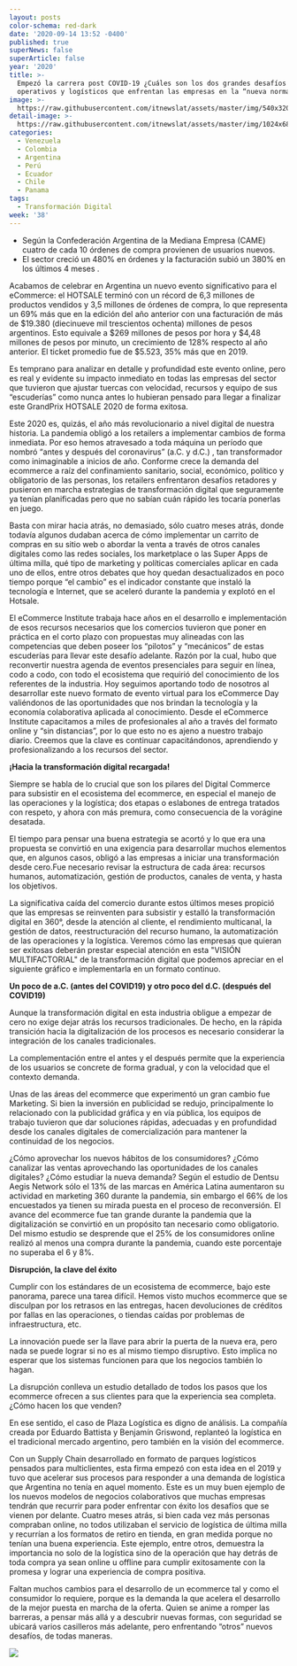 ```yaml
---
layout: posts
color-schema: red-dark
date: '2020-09-14 13:52 -0400'
published: true
superNews: false
superArticle: false
year: '2020'
title: >-
  Empezó la carrera post COVID-19 ¿Cuáles son los dos grandes desafíos
  operativos y logísticos que enfrentan las empresas en la “nueva normalidad”?
image: >-
  https://raw.githubusercontent.com/itnewslat/assets/master/img/540x320/Teletrabajo-Cuarentena-p.jpg
detail-image: >-
  https://raw.githubusercontent.com/itnewslat/assets/master/img/1024x680/Teletrabajo-Cuarentena-g.jpg
categories:
  - Venezuela
  - Colombia
  - Argentina
  - Perú
  - Ecuador
  - Chile
  - Panama
tags:
  - Transformación Digital
week: '38'
---
```

- Según la Confederación Argentina de la Mediana Empresa (CAME) cuatro de cada 10 órdenes de compra provienen de usuarios nuevos.
- El sector creció un 480% en órdenes y la facturación subió un 380% en los últimos 4 meses .

Acabamos de celebrar en Argentina un nuevo evento significativo para el eCommerce: el HOTSALE terminó con un récord de 6,3 millones de productos vendidos y 3,5 millones de órdenes de compra, lo que representa un 69% más que en la edición del año anterior con una facturación de más de $19.380 (diecinueve mil trescientos ochenta) millones de pesos argentinos. Esto equivale a $269 millones de pesos por hora y $4,48 millones de pesos por minuto, un crecimiento de 128% respecto al año anterior.  El ticket promedio fue de $5.523, 35% más que en 2019.

Es temprano para analizar en detalle y profundidad este evento online, pero es real  y evidente su impacto inmediato en todas  las empresas del sector que tuvieron que ajustar tuercas con velocidad, recursos y equipo de sus “escuderías” como nunca antes lo hubieran pensado para llegar a finalizar este GrandPrix HOTSALE 2020 de forma exitosa.

Este 2020 es, quizás, el año más revolucionario a nivel digital de nuestra historia. La pandemia obligó a los retailers a implementar cambios de forma inmediata. Por eso hemos atravesado a toda máquina un período que nombró  “antes y después del coronavirus”   (a.C. y d.C.) , tan transformador como inimaginable a inicios de año. 
Conforme crece la demanda del ecommerce a raíz del confinamiento sanitario, social, económico, político y  obligatorio de las personas, los retailers enfrentaron desafíos retadores y pusieron en marcha estrategias de transformación digital que seguramente ya tenían planificadas pero que no sabían cuán rápido les tocaría ponerlas en juego.

Basta con mirar hacia atrás, no demasiado, sólo cuatro meses atrás, donde todavía algunos dudaban acerca de cómo implementar un carrito de compras en su sitio web o abordar la venta a través de otros canales digitales como las redes sociales, los marketplace o las Super Apps de última milla, qué tipo de marketing y políticas comerciales aplicar en cada uno de ellos, entre otros debates que hoy quedan  desactualizados en poco tiempo porque “el cambio” es el indicador constante que instaló la tecnología e Internet, que se   aceleró durante la pandemia y explotó en el Hotsale.

El eCommerce Institute trabaja hace años en el desarrollo e implementación  de  esos recursos necesarios que los comercios tuvieron que poner en práctica en el corto plazo con propuestas muy alineadas con las competencias que deben poseer los “pilotos” y “mecánicos” de estas escuderías para llevar este desafío adelante.
Razón por la cual, hubo que reconvertir nuestra agenda de eventos presenciales para seguir en línea, codo a codo, con todo el ecosistema que requirió del conocimiento de los referentes de la industria. Hoy seguimos aportando todo de nosotros al desarrollar este nuevo formato de evento virtual para los eCommerce Day valiéndonos de las oportunidades que nos brindan la tecnología y la economía colaborativa aplicada al conocimiento. Desde el eCommerce Institute capacitamos a miles de profesionales al año a través del formato online y “sin distancias”, por lo que esto no es ajeno a nuestro trabajo diario. Creemos que la clave es continuar capacitándonos, aprendiendo y profesionalizando a los recursos del sector.

**¡Hacia la transformación digital recargada!**

Siempre se habla de lo crucial que son los pilares del Digital Commerce para subsistir en el ecosistema del ecommerce, en especial el manejo de las operaciones y la logística; dos etapas o eslabones de entrega tratados con respeto, y ahora con más premura, como consecuencia de la vorágine desatada.

El tiempo para pensar una buena estrategia se acortó y lo que era una propuesta se convirtió en una exigencia para desarrollar muchos elementos que, en algunos casos, obligó a las empresas a iniciar una transformación desde cero.Fue necesario revisar la estructura de cada área: recursos humanos, automatización, gestión de productos, canales de venta, y hasta los objetivos.

La significativa caída del comercio durante estos últimos meses propició que las empresas se reinventen para subsistir y estalló la transformación digital en 360°, desde la atención al cliente, el rendimiento multicanal, la gestión de datos, reestructuración del recurso humano, la automatización de las operaciones y la logística.
Veremos cómo las empresas que quieran ser exitosas deberán prestar especial atención en esta "VISIÓN MULTIFACTORIAL" de la transformación digital que podemos apreciar en el siguiente gráfico e implementarla en un formato continuo.

**Un poco de a.C. (antes del COVID19) y otro poco del d.C. (después del COVID19)**

Aunque la transformación digital en esta industria obligue a empezar de cero no exige dejar atrás los recursos tradicionales. De hecho, en la rápida transición hacia la digitalización de los procesos es necesario considerar la integración de los canales tradicionales.

La complementación entre el antes y el después permite que la experiencia de los usuarios se concrete de forma gradual, y con la velocidad que el contexto demanda.

Unas de las áreas del ecommerce que experimentó un gran cambio fue Marketing.  Si bien la inversión en publicidad se redujo, principalmente lo relacionado con la publicidad gráfica y en vía pública, los equipos de trabajo tuvieron que  dar soluciones rápidas, adecuadas y en profundidad desde los canales digitales de comercialización para mantener la continuidad de los negocios.

¿Cómo aprovechar los nuevos hábitos de los consumidores? ¿Cómo canalizar las ventas aprovechando las oportunidades de los canales digitales? ¿Cómo estudiar la nueva demanda? Según el estudio de Dentsu Aegis Network sólo el 13% de las marcas en América Latina aumentaron su actividad en marketing 360 durante la pandemia, sin embargo el 66% de los encuestados ya tienen su mirada puesta en el proceso de reconversión.
El avance del ecommerce fue tan grande durante la pandemia que la digitalización se convirtió en un propósito tan necesario como obligatorio. Del mismo estudio se desprende que el 25% de los consumidores online realizó al menos una compra durante la pandemia, cuando este porcentaje no superaba el 6 y 8%. 

**Disrupción, la clave del éxito**

Cumplir con los estándares de un ecosistema de ecommerce, bajo este panorama, parece una tarea difícil. Hemos visto muchos ecommerce que se disculpan por los retrasos en las entregas, hacen devoluciones de créditos por fallas en las operaciones, o tiendas caídas por problemas de infraestructura, etc.

La innovación puede ser la llave para abrir la puerta de la nueva era, pero nada se puede lograr si no es al mismo tiempo disruptivo. Esto implica no esperar que los sistemas funcionen para que los negocios también lo hagan.

La disrupción conlleva un estudio detallado de todos los pasos que los ecommerce ofrecen a sus clientes para que la experiencia sea completa. ¿Cómo hacen los que venden?

En ese sentido, el caso de Plaza Logística es digno de análisis. La compañía creada por Eduardo Battista y Benjamín Griswond, replanteó la logística en el tradicional mercado argentino, pero también en la visión del ecommerce.

Con un Supply Chain desarrollado en formato de parques logísticos pensados para multiclientes, esta firma empezó con esta idea en el 2019  y tuvo que acelerar sus procesos para responder a una demanda de logística que Argentina no tenía en aquel momento. Este es un muy buen ejemplo de los nuevos modelos de negocios colaborativos que muchas empresas tendrán que recurrir para poder enfrentar con éxito los desafíos que se vienen por delante.
Cuatro meses atrás, si bien cada vez más personas compraban online, no todos utilizaban el servicio de logística de última milla y recurrían a los formatos de retiro en tienda, en gran medida porque no tenían una buena experiencia. Este ejemplo, entre otros, demuestra la importancia no solo de la logística sino de la operación que hay detrás de toda compra ya sean online u offline para cumplir exitosamente con la promesa y lograr una experiencia de compra positiva. 

Faltan muchos cambios para el desarrollo de un ecommerce tal y como el consumidor lo requiere, porque es la demanda la que acelera el desarrollo de la mejor puesta en marcha de la oferta. Quien se anime a romper las barreras, a pensar más allá y a descubrir nuevas formas, con seguridad se ubicará varios casilleros más adelante, pero enfrentando “otros” nuevos desafíos, de todas maneras.

<img src="https://tracker.metricool.com/c3po.jpg?hash=56f88a41e39ab42c063cc51676587a04"/>